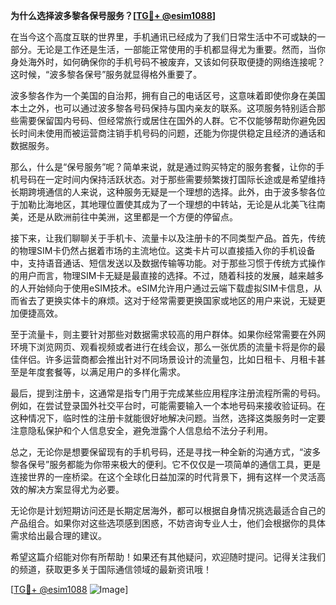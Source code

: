 **为什么选择波多黎各保号服务？[[TG💪+ @esim1088](https://t.me/s/esim1088)]**

在当今这个高度互联的世界里，手机通讯已经成为了我们日常生活中不可或缺的一部分。无论是工作还是生活，一部能正常使用的手机都显得尤为重要。然而，当你身处海外时，如何确保你的手机号码不被废弃，又该如何获取便捷的网络连接呢？这时候，“波多黎各保号”服务就显得格外重要了。

波多黎各作为一个美国的自治邦，拥有自己的电话区号，这意味着即使你身在美国本土之外，也可以通过波多黎各号码保持与国内亲友的联系。这项服务特别适合那些需要保留国内号码、但经常旅行或居住在国外的人群。它不仅能够帮助你避免因长时间未使用而被运营商注销手机号码的问题，还能为你提供稳定且经济的通话和数据服务。

那么，什么是“保号服务”呢？简单来说，就是通过购买特定的服务套餐，让你的手机号码在一定时间内保持活跃状态。对于那些需要频繁拨打国际长途或是希望维持长期跨境通信的人来说，这种服务无疑是一个理想的选择。此外，由于波多黎各位于加勒比海地区，其地理位置使其成为了一个理想的中转站，无论是从北美飞往南美，还是从欧洲前往中美洲，这里都是一个方便的停留点。

接下来，让我们聊聊关于手机卡、流量卡以及注册卡的不同类型产品。首先，传统的物理SIM卡仍然占据着市场的主流地位。这类卡片可以直接插入你的手机设备中，支持语音通话、短信发送以及数据传输等功能。对于那些习惯于传统方式操作的用户而言，物理SIM卡无疑是最直接的选择。不过，随着科技的发展，越来越多的人开始倾向于使用eSIM技术。eSIM允许用户通过云端下载虚拟SIM卡信息，从而省去了更换实体卡的麻烦。这对于经常需要更换国家或地区的用户来说，无疑更加便捷高效。

至于流量卡，则主要针对那些对数据需求较高的用户群体。如果你经常需要在外网环境下浏览网页、观看视频或者进行在线会议，那么一张优质的流量卡将是你的最佳伴侣。许多运营商都会推出针对不同场景设计的流量包，比如日租卡、月租卡甚至是年度套餐等，以满足用户的多样化需求。

最后，提到注册卡，这通常是指专门用于完成某些应用程序注册流程所需的号码。例如，在尝试登录国外社交平台时，可能需要输入一个本地号码来接收验证码。在这种情况下，临时性的注册卡就能很好地解决问题。当然，选择这类服务时一定要注意隐私保护和个人信息安全，避免泄露个人信息给不法分子利用。

总之，无论你是想要保留现有的手机号码，还是寻找一种全新的沟通方式，“波多黎各保号”服务都能为你带来极大的便利。它不仅仅是一项简单的通信工具，更是连接世界的一座桥梁。在这个全球化日益加深的时代背景下，拥有这样一个灵活高效的解决方案显得尤为必要。

无论你是计划短期访问还是长期定居海外，都可以根据自身情况挑选最适合自己的产品组合。如果你对这些选项感到困惑，不妨咨询专业人士，他们会根据你的具体需求给出最合理的建议。

希望这篇介绍能对你有所帮助！如果还有其他疑问，欢迎随时提问。记得关注我们的频道，获取更多关于国际通信领域的最新资讯哦！

[[TG💪+ @esim1088](https://t.me/s/esim1088) ![Image](https://i.postimg.cc/4NQfJmqS/Snipaste-2025-05-13-00-14-12.png)]